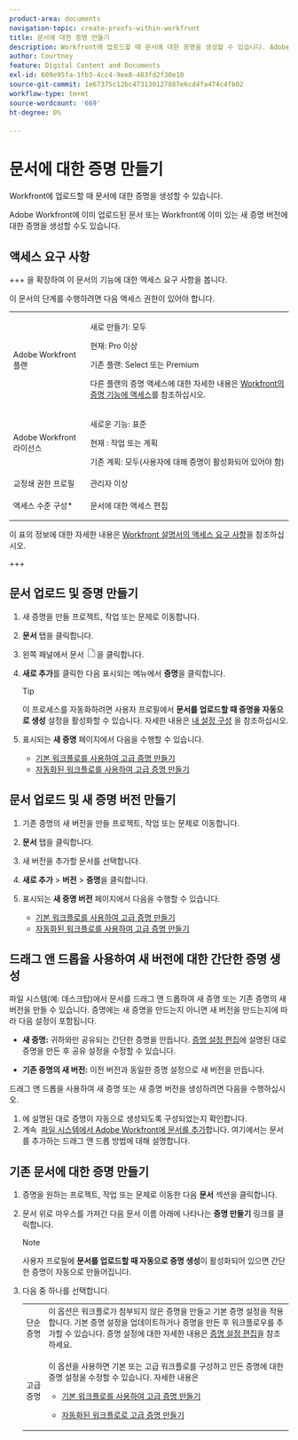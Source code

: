 ```yaml
---
product-area: documents
navigation-topic: create-proofs-within-workfront
title: 문서에 대한 증명 만들기
description: Workfront에 업로드할 때 문서에 대한 증명을 생성할 수 있습니다. Adobe Workfront에 이미 업로드된 문서 또는 Workfront에 이미 있는 새 증명 버전에 대한 증명을 생성할 수도 있습니다.
author: Courtney
feature: Digital Content and Documents
exl-id: 609e95fa-1fb3-4cc4-9ee8-403fd2f30e10
source-git-commit: 1e67375c12bc473130127887e6cd4fa474c4fb02
workflow-type: tm+mt
source-wordcount: '669'
ht-degree: 0%

---
```


# 문서에 대한 증명 만들기

<!-- Audited: 1/2024 -->

Workfront에 업로드할 때 문서에 대한 증명을 생성할 수 있습니다.

Adobe Workfront에 이미 업로드된 문서 또는 Workfront에 이미 있는 새 증명 버전에 대한 증명을 생성할 수도 있습니다.

<!--
If a proof fails to generate after following the steps described in the following sections, see [Troubleshoot proof creation failures](../../../review-and-approve-work/proofing/tips-tricks-and-troubleshooting/troubleshooting-proof-creation-failures.md).
-->

## 액세스 요구 사항

+++ 을 확장하여 이 문서의 기능에 대한 액세스 요구 사항을 봅니다.

이 문서의 단계를 수행하려면 다음 액세스 권한이 있어야 합니다.

<table style="table-layout:auto"> 
 <col> 
 <col> 
 <tbody> 
  <tr> 
   <td role="rowheader">Adobe Workfront 플랜</td> 
   <td> 
   <p>새로 만들기: 모두 </p>
   <p>현재: Pro 이상</p> <p>기존 플랜: Select 또는 Premium</p> <p>다른 플랜의 증명 액세스에 대한 자세한 내용은 <a href="/help/quicksilver/administration-and-setup/manage-workfront/configure-proofing/access-to-proofing-functionality.md" class="MCXref xref">Workfront의 증명 기능에 액세스</a>를 참조하십시오.</p> </td> 
  </tr> 
  <tr> 
   <td role="rowheader">Adobe Workfront 라이선스</td> 
   <td> 
   <p>새로운 기능: 표준</p>
   <p>현재 : 작업 또는 계획</p> <p>기존 계획: 모두(사용자에 대해 증명이 활성화되어 있어야 함)</p> </td> 
  </tr> 
  <tr> 
   <td role="rowheader">교정쇄 권한 프로필 </td> 
   <td>관리자 이상</td> 
  </tr> 
  <tr> 
   <td role="rowheader">액세스 수준 구성*</td> 
   <td> <p>문서에 대한 액세스 편집</p> </td> 
  </tr> 
 </tbody> 
</table>

이 표의 정보에 대한 자세한 내용은 [Workfront 설명서의 액세스 요구 사항](/help/quicksilver/administration-and-setup/add-users/access-levels-and-object-permissions/access-level-requirements-in-documentation.md)을 참조하십시오.

+++

## 문서 업로드 및 증명 만들기

1. 새 증명을 만들 프로젝트, 작업 또는 문제로 이동합니다.
1. **문서** 탭을 클릭합니다.
1. 왼쪽 패널에서 문서 ![문서 아이콘](assets/document-icon.png)을 클릭합니다.
1. **새로 추가**&#x200B;를 클릭한 다음 표시되는 메뉴에서 **증명**&#x200B;을 클릭합니다.

   >[!TIP]
   >
   >이 프로세스를 자동화하려면 사용자 프로필에서 **문서를 업로드할 때 증명을 자동으로 생성** 설정을 활성화할 수 있습니다. 자세한 내용은 [내 설정 구성](../../../workfront-basics/manage-your-account-and-profile/configuring-your-user-profile/configure-my-settings.md) 을 참조하십시오.

1. 표시되는 **새 증명** 페이지에서 다음을 수행할 수 있습니다.

   * [기본 워크플로를 사용하여 고급 증명 만들기](../../../review-and-approve-work/proofing/creating-proofs-within-workfront/configure-basic-proof-workflow.md)
   * [자동화된 워크플로를 사용하여 고급 증명 만들기](../../../review-and-approve-work/proofing/creating-proofs-within-workfront/create-automated-proof-workflow.md)

## 문서 업로드 및 새 증명 버전 만들기

1. 기존 증명의 새 버전을 만들 프로젝트, 작업 또는 문제로 이동합니다.
1. **문서** 탭을 클릭합니다.
1. 새 버전을 추가할 문서를 선택합니다.
1. **새로 추가** > **버전** > **증명**&#x200B;을 클릭합니다.
1. 표시되는 **새 증명 버전** 페이지에서 다음을 수행할 수 있습니다.

   * [기본 워크플로를 사용하여 고급 증명 만들기](../../../review-and-approve-work/proofing/creating-proofs-within-workfront/configure-basic-proof-workflow.md)
   * [자동화된 워크플로를 사용하여 고급 증명 만들기](../../../review-and-approve-work/proofing/creating-proofs-within-workfront/create-automated-proof-workflow.md)

## 드래그 앤 드롭을 사용하여 새 버전에 대한 간단한 증명 생성

파일 시스템(예: 데스크탑)에서 문서를 드래그 앤 드롭하여 새 증명 또는 기존 증명의 새 버전을 만들 수 있습니다. 증명에는 새 증명을 만드는지 아니면 새 버전을 만드는지에 따라 다음 설정이 포함됩니다.

* **새 증명:** 귀하와만 공유되는 간단한 증명을 만듭니다. [증명 설정 편집](../../../review-and-approve-work/proofing/managing-proofs-within-workfront/edit-proof-settings.md)에 설명된 대로 증명을 만든 후 공유 설정을 수정할 수 있습니다.

* **기존 증명의 새 버전:** 이전 버전과 동일한 증명 설정으로 새 버전을 만듭니다.

드래그 앤 드롭을 사용하여 새 증명 또는 새 증명 버전을 생성하려면 다음을 수행하십시오.

1. 에 설명된 대로 증명이 자동으로 생성되도록 구성되었는지 확인합니다.
1. 계속  [파일 시스템에서 Adobe Workfront에 문서를 추가](../../../documents/adding-documents-to-workfront/add-documents-from-file-system.md)합니다. 여기에서는 문서를 추가하는 드래그 앤 드롭 방법에 대해 설명합니다. 

## 기존 문서에 대한 증명 만들기

1. 증명을 원하는 프로젝트, 작업 또는 문제로 이동한 다음 **문서** 섹션을 클릭합니다.
1. 문서 위로 마우스를 가져간 다음 문서 이름 아래에 나타나는 **증명 만들기** 링크를 클릭합니다.

   >[!NOTE]
   >
   >사용자 프로필에 **문서를 업로드할 때 자동으로 증명 생성**&#x200B;이 활성화되어 있으면 간단한 증명이 자동으로 만들어집니다.

1. 다음 중 하나를 선택합니다.

   <table style="table-layout:auto"> 
    <col> 
    <col> 
    <tbody> 
     <tr> 
      <td role="rowheader">단순 증명</td> 
      <td>이 옵션은 워크플로가 첨부되지 않은 증명을 만들고 기본 증명 설정을 적용합니다. 기본 증명 설정을 업데이트하거나 증명을 만든 후 워크플로우를 추가할 수 있습니다. 증명 설정에 대한 자세한 내용은 <a href="../../../review-and-approve-work/proofing/managing-proofs-within-workfront/edit-proof-settings.md" class="MCXref xref">증명 설정 편집</a>을 참조하세요.</td> 
     </tr> 
     <tr> 
      <td role="rowheader">고급 증명</td> 
      <td> <p>이 옵션을 사용하면 기본 또는 고급 워크플로를 구성하고 만든 증명에 대한 증명 설정을 수정할 수 있습니다. 자세한 내용은 </p> 
       <ul> 
        <li> <p><a href="../../../review-and-approve-work/proofing/creating-proofs-within-workfront/configure-basic-proof-workflow.md" class="MCXref xref">기본 워크플로를 사용하여 고급 증명 만들기</a> </p> </li> 
        <li> <p><a href="../../../review-and-approve-work/proofing/creating-proofs-within-workfront/create-automated-proof-workflow.md" class="MCXref xref">자동화된 워크플로로 고급 증명 만들기</a> </p> </li> 
       </ul> </td> 
     </tr> 
    </tbody> 
   </table>

